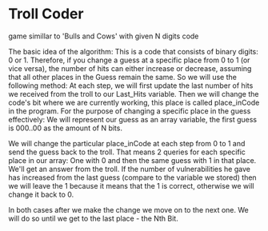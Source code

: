 # Troll Coder 
game simillar to 'Bulls and Cows' with given N digits code

The basic idea of the algorithm:
This is a code that consists of binary digits: 0 or 1.
Therefore, if you change a guess at a specific place from 0 to 1 (or vice versa),
 the number of hits can either increase or decrease, assuming that all other
 places in the Guess remain the same.
So we will use the following method:
At each step, we will first update the last number of hits
 we received from the troll to our Last_Hits variable.
 Then we will change the code's bit
 where we are currently working, this place
is called place_inCode in the program.
For the purpose of changing a specific place in the guess effectively:
 We will represent our guess as an array variable,
 the first guess is 000..00 as the amount of N bits.

We will change the particular place_inCode at each step from 0 to 1
 and send the guess back to the troll.
That means 2 queries for each specific place in our array:
One with 0 and then the same guess with 1 in that place.
We'll get an answer from the troll.
If the number of vulnerabilities he gave has
 increased from the last guess
 (compare  to the variable we stored)
 then we will leave the 1 because it means that the 1 is correct,
 otherwise we will change it back to 0.

In both cases after we make the change we move on to the next one.
We will do so until we get to the last place - the Nth Bit.

